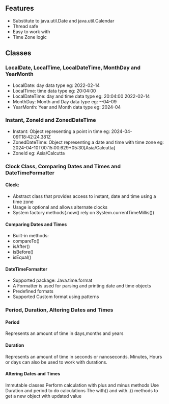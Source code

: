 ## Features
- Substitute to java.util.Date and java.util.Calendar 
- Thread safe 
- Easy to work with 
- Time Zone logic

## Classes
### LocalDate, LocalTime, LocalDateTime, MonthDay and YearMonth
- LocalDate: day data type eg: 2022-02-14
- LocalTime: time data type eg: 20:04:00
- LocalDateTime: day and time data type eg: 20:04:00 2022-02-14
- MonthDay: Month and Day data type eg: --04-09
- YearMonth: Year and Month data type eg: 2024-04

### Instant, ZoneId and ZonedDateTime
- Instant: Object representing a point in time eg: 2024-04-09T18:42:24.381Z
- ZonedDateTime: Object representing a date and time with time zone eg: 2024-04-10T00:15:00.629+05:30[Asia/Calcutta]
- ZoneId eg: Asia/Calcutta

### Clock Class, Comparing Dates and Times and DateTimeFormatter
#### Clock:
- Abstract class that provides access to instant, date and time using a time zone 
- Usage is optional and allows alternate clocks 
- System factory methods(.now() rely on System.currentTimeMillis())

#### Comparing Dates and Times
- Built-in methods:
- compareTo()
- isAfter()
- isBefore()
- isEqual()

#### DateTimeFormatter
- Supported package: Java.time.format
- A Formatter is used for parsing and printing date and time objects
- Predefined formats 
- Supported Custom format using patterns


### Period, Duration, Altering Dates and Times
#### Period
Represents an amount of time in days,months and years

#### Duration
Represents an amount of time in seconds or nanoseconds. 
Minutes, Hours or days can also be used to work with durations.

#### Altering Dates and Times
Immutable classes Perform calculation with plus and minus methods
Use Duration and period to do calculations 
The with() and with..() methods to get a new object with updated value
